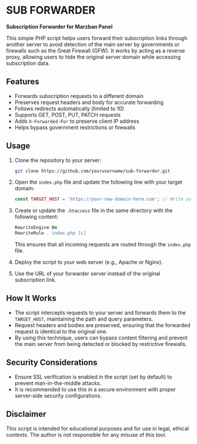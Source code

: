 # SUB FORWARDER

**Subscription Forwarder for Marzban Panel**

This simple PHP script helps users forward their subscription links through another server to avoid detection of the main server by governments or firewalls such as the Great Firewall (GFW). It works by acting as a reverse proxy, allowing users to hide the original server domain while accessing subscription data.

## Features

- Forwards subscription requests to a different domain
- Preserves request headers and body for accurate forwarding
- Follows redirects automatically (limited to 10)
- Supports GET, POST, PUT, PATCH requests
- Adds `X-Forwarded-For` to preserve client IP address
- Helps bypass government restrictions or firewalls

## Usage

1. Clone the repository to your server:

    ```bash
    git clone https://github.com/yourusername/sub-forwarder.git
    ```

2. Open the `index.php` file and update the following line with your target domain:

    ```php
    const TARGET_HOST = 'https://your-new-domain-here.com'; // Write your target host URL here
    ```

3. Create or update the `.htaccess` file in the same directory with the following content:

    ```apache
    RewriteEngine On
    RewriteRule . index.php [L]
    ```

   This ensures that all incoming requests are routed through the `index.php` file.

4. Deploy the script to your web server (e.g., Apache or Nginx).

5. Use the URL of your forwarder server instead of the original subscription link.

## How It Works

- The script intercepts requests to your server and forwards them to the `TARGET_HOST`, maintaining the path and query parameters.
- Request headers and bodies are preserved, ensuring that the forwarded request is identical to the original one.
- By using this technique, users can bypass content filtering and prevent the main server from being detected or blocked by restrictive firewalls.

## Security Considerations

- Ensure SSL verification is enabled in the script (set by default) to prevent man-in-the-middle attacks.
- It is recommended to use this in a secure environment with proper server-side security configurations.

## Disclaimer

This script is intended for educational purposes and for use in legal, ethical contexts. The author is not responsible for any misuse of this tool.
